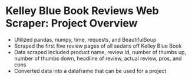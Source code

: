 # Kelley Blue Book Reviews Web Scraper: Project Overview
- Utilized pandas, numpy, time, requests, and BeautifulSoup
- Scraped the first five review pages of all sedans off Kelley Blue Book
- Data scraped included product name, review id, number of thumbs up, number of thumbs down, headline of review, actual review, pros, and cons
- Converted data into a dataframe that can be used for a project
